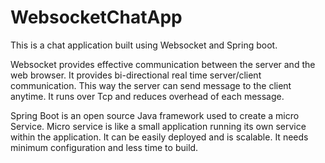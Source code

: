 # WebsocketChatApp
This is a chat application built using Websocket and Spring boot.

  Websocket provides effective communication between the server and the web browser. It provides bi-directional real time server/client 
  communication. This way the server can send message to the client anytime. It runs over Tcp and reduces overhead of each message.
  
  Spring Boot is an open source Java framework used to create a micro Service. Micro service is like a small application running its
  own service within the application. It can be easily deployed and is scalable. It needs minimum configuration and less time to build.
  

